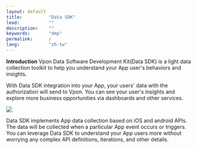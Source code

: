 ```yaml
---
layout: default
title:          "Data SDK"
lead:           ""
description:    ""
keywords:       "dmp"
permalink:      /
lang:           "zh-tw"
---
```


**Introduction**
Vpon Data Software Development Kit(Data SDK) is a light data collection toolkit to help you understand your App user's behaviors and insights.

With Data SDK integration into your App, your users' data with the authorization will send to Vpon. You can see your user's insights and explore more business opportunities via dashboards and other services. 

![](/uploads/upload_cf3ff79323dec609abd32ee4412f25d0.png)

Data SDK implements App data collection based on iOS and android APIs. The data will be collected when a particular App event occurs or triggers. You can leverage Data SDK to understand your App users more without worrying any complex API definitions, iterations, and other details. 
